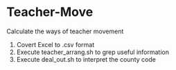 Teacher-Move
============

Calculate the ways of teacher movement

1. Covert Excel to .csv format
2. Execute teacher_arrang.sh to grep useful information
3. Execute deal_out.sh to interpret the county code
